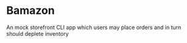 # Bamazon
An mock storefront CLI app which users may place orders and in turn should deplete inventory 

